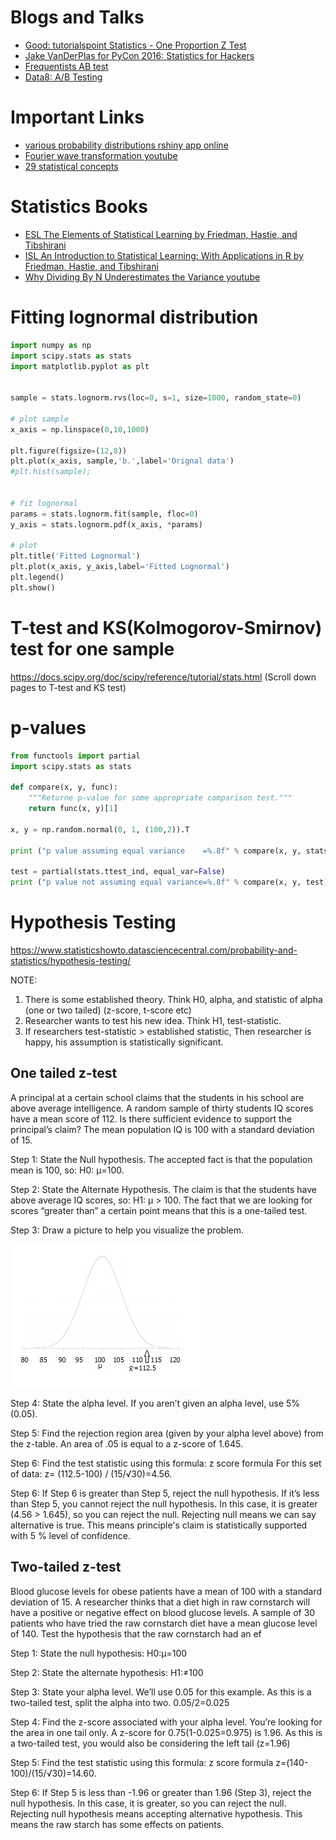 # Blogs and Talks
- [Good: tutorialspoint Statistics - One Proportion Z Test](https://www.c.com/statistics/one_proportion_z_test.htm)
- [Jake VanDerPlas for PyCon 2016: Statistics for Hackers](https://nbviewer.jupyter.org/github/croach/statistics-for-hackers/blob/master/statistics-for-hackers.ipynb)
 - [Frequentists AB test](http://ethen8181.github.io/machine-learning/ab_tests/frequentist_ab_test.html)
 - [Data8: A/B Testing](https://www.inferentialthinking.com/chapters/12/1/AB_Testing.html)

# Important Links
- [various probability distributions rshiny app online](https://ben18785.shinyapps.io/distribution-zoo/)
- [Fourier wave transformation youtube](https://www.youtube.com/watch?v=r18Gi8lSkfM)
- [29 statistical concepts](https://www.datasciencecentral.com/profiles/blogs/29-statistical-concepts-explained-in-simple-english-part-16)

# Statistics Books
- [ESL The Elements of Statistical Learning by  Friedman, Hastie, and Tibshirani](https://web.stanford.edu/~hastie/ElemStatLearn/)
- [ISL An Introduction to Statistical Learning: With Applications in R by  Friedman, Hastie, and Tibshirani](http://www-bcf.usc.edu/~gareth/ISL/)
- [Why Dividing By N Underestimates the Variance youtube](https://www.youtube.com/watch?v=sHRBg6BhKjI)

# Fitting lognormal distribution
```python
import numpy as np
import scipy.stats as stats
import matplotlib.pyplot as plt


sample = stats.lognorm.rvs(loc=0, s=1, size=1000, random_state=0)

# plot sample
x_axis = np.linspace(0,10,1000)

plt.figure(figsize=(12,8))
plt.plot(x_axis, sample,'b.',label='Orignal data')
#plt.hist(sample);


# fit lognormal
params = stats.lognorm.fit(sample, floc=0)
y_axis = stats.lognorm.pdf(x_axis, *params)

# plot
plt.title('Fitted Lognormal')
plt.plot(x_axis, y_axis,label='Fitted Lognormal')
plt.legend()
plt.show()
```

# T-test and KS(Kolmogorov-Smirnov) test for one sample
https://docs.scipy.org/doc/scipy/reference/tutorial/stats.html
(Scroll down pages to T-test and KS test)


# p-values
```python
from functools import partial
import scipy.stats as stats

def compare(x, y, func):
    """Returne p-value for some appropriate comparison test."""
    return func(x, y)[1]
    
x, y = np.random.normal(0, 1, (100,2)).T

print ("p value assuming equal variance    =%.8f" % compare(x, y, stats.ttest_ind))

test = partial(stats.ttest_ind, equal_var=False)
print ("p value not assuming equal variance=%.8f" % compare(x, y, test))
```

# Hypothesis Testing
https://www.statisticshowto.datasciencecentral.com/probability-and-statistics/hypothesis-testing/

NOTE:    
  1. There is some established theory. Think H0, alpha, and statistic of alpha (one or two tailed) (z-score, t-score etc)
  2. Researcher wants to test his new idea. Think H1, test-statistic.
  3. If researchers test-statistic > established statistic, Then researcher is happy, his assumption is statistically significant.

## One tailed z-test
A principal at a certain school claims that the students in his school are above average intelligence. A random sample of thirty students IQ scores have a mean score of 112. Is there sufficient evidence to support the principal’s claim? The mean population IQ is 100 with a standard deviation of 15.

Step 1: State the Null hypothesis. The accepted fact is that the population mean is 100, so: H0: μ=100.

Step 2: State the Alternate Hypothesis. The claim is that the students have above average IQ scores, so:
H1: μ > 100.
The fact that we are looking for scores “greater than” a certain point means that this is a one-tailed test.

Step 3: Draw a picture to help you visualize the problem.

![](images/hypothesis-testing-example.jpg)

Step 4: State the alpha level. If you aren’t given an alpha level, use 5% (0.05).

Step 5: Find the rejection region area (given by your alpha level above) from the z-table. An area of .05 is equal to a z-score of 1.645.

Step 6: Find the test statistic using this formula: z score formula
For this set of data: z= (112.5-100) / (15/√30)=4.56.

Step 6: If Step 6 is greater than Step 5, reject the null hypothesis. If it’s less than Step 5, you cannot reject the null hypothesis. In this case, it is greater (4.56 > 1.645), so you can reject the null. Rejecting null means we can say alternative is true. This means principle's claim is statistically supported with 5 % level of confidence.

## Two-tailed z-test
Blood glucose levels for obese patients have a mean of 100 with a standard deviation of 15. A researcher thinks that a diet high in raw cornstarch will have a positive or negative effect on blood glucose levels. A sample of 30 patients who have tried the raw cornstarch diet have a mean glucose level of 140. Test the hypothesis that the raw cornstarch had an ef

Step 1: State the null hypothesis: H0:μ=100

Step 2: State the alternate hypothesis: H1:≠100

Step 3: State your alpha level. We’ll use 0.05 for this example. As this is a two-tailed test, split the alpha into two.
0.05/2=0.025

Step 4: Find the z-score associated with your alpha level. You’re looking for the area in one tail only. A z-score for 0.75(1-0.025=0.975) is 1.96. As this is a two-tailed test, you would also be considering the left tail (z=1.96)

Step 5: Find the test statistic using this formula: z score formula
z=(140-100)/(15/√30)=14.60.

Step 6: If Step 5 is less than -1.96 or greater than 1.96 (Step 3), reject the null hypothesis. In this case, it is greater, so you can reject the null. Rejecting null hypothesis means accepting alternative hypothesis. This means the raw starch has some effects on patients.

